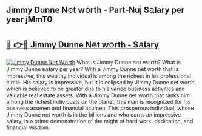 ## Jimmy Dunne N𝚎t w𝚘rth - Part-Nuj S𝚊lary per year jMmT0

# <h2><a href="http://gc5alu.nevu.top/?p=Jimmy+Dunne">🔗 👉🔴 Jimmy Dunne N𝚎t w𝚘rth - S𝚊lary</a></h2>

[![Jimmy Dunne N𝚎t W𝚘rth](https://i.imgur.com/Oavwk0R.jpeg)](http://gc5alu.nevu.top/?p=Jimmy+Dunne)
What is Jimmy Dunne n𝚎t w𝚘rth? What is Jimmy Dunne s𝚊lary per year?
With a Jimmy Dunne net worth that is impressive, this wealthy individual is among the richest in his professional circle. His salary is impressive, but it is eclipsed by Jimmy Dunne net worth, which is believed to be greater due to his varied business activities and valuable real estate assets. With a Jimmy Dunne net worth that ranks him among the richest individuals on the planet, this man is recognized for his business acumen and financial acumen. This prosperous individual, whose Jimmy Dunne net worth is in the billions and who earns an impressive salary, is a prime demonstration of the might of hard work, dedication, and financial wisdom.
